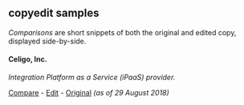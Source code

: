 ## copyedit samples

*Comparisons* are short snippets of both the original and edited copy, displayed side-by-side.

#### Celigo, Inc.  
*Integration Platform as a Service (iPaaS) provider.*  

[Compare](..\celigo\README.md) -
[Edit](..\assets\celigo\celigo-integration-edit.pdf) -
[Original](..\assets\celigo\celigo-integration-page.pdf) *(as of 29 August 2018)*

